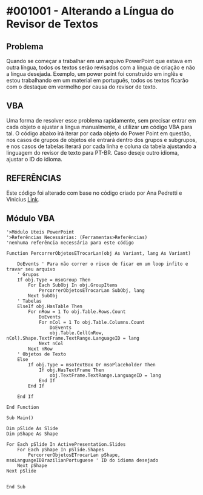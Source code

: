 # #001001 - Alterando a Língua do Revisor de Textos
## Problema

Quando se começar a trabalhar em um arquivo PowerPoint que estava em outra língua, todos os textos serão revisados com a língua de criação e não a língua desejada.
Exemplo, um power point foi construído em inglês e estou trabalhando em um material em português, todos os textos ficarão com o destaque em vermelho por causa do
revisor de texto.

## VBA

Uma forma de resolver esse problema rapidamente, sem precisar entrar em cada objeto e ajustar a língua manualmente, é utilizar um código VBA para tal.
O código abaixo irá iterar por cada objeto do Power Point em questão, nos casos de grupos de objetos ele entrará dentro dos grupos e subgrupos, e nos casos de tabelas
iterará por cada linha e coluna da tabela ajustando a linguagem do revisor de texto para PT-BR. Caso deseje outro idioma, ajustar o ID do idioma.

## REFERÊNCIAS

Este código foi alterado com base no código criado por Ana Pedretti e Vinicius [Link](https://anapedretti.com.br/2018/11/trocar-o-idioma-de-revisao-de-texto-em-todos-slides-powerpoint/#comment-16). 

## Módulo VBA

```
'>Módulo Uteis PowerPoint
'>Referências Necessárias: (Ferramentas>Referências)
'nenhuma referência necessária para este código

Function PercorrerObjetosETrocarLan(obj As Variant, lang As Variant)
    
    DoEvents ' Para não correr o risco de ficar em um loop infito e travar seu arquivo
    ' Grupos
    If obj.Type = msoGroup Then
        For Each SubObj In obj.GroupItems
            PercorrerObjetosETrocarLan SubObj, lang
        Next SubObj
    ' Tabelas
    ElseIf obj.HasTable Then
        For nRow = 1 To obj.Table.Rows.Count
            DoEvents
            For nCol = 1 To obj.Table.Columns.Count
                DoEvents
                obj.Table.Cell(nRow, nCol).Shape.TextFrame.TextRange.LanguageID = lang
            Next nCol
        Next nRow
    ' Objetos de Texto
    Else
        If obj.Type = msoTextBox Or msoPlaceholder Then
            If obj.HasTextFrame Then
                obj.TextFrame.TextRange.LanguageID = lang
            End If
        End If
        
    End If
    
End Function

Sub Main()
    
Dim pSlide As Slide
Dim pShape As Shape

For Each pSlide In ActivePresentation.Slides
    For Each pShape In pSlide.Shapes
        PercorrerObjetosETrocarLan pShape, msoLanguageIDBrazilianPortuguese ' ID do idioma desejado
    Next pShape
Next pSlide


End Sub
```
